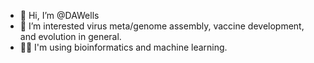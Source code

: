 - 👋 Hi, I’m @DAWells
- :microbe: I’m interested virus meta/genome assembly, vaccine development, and evolution in general.
- :man_technologist: I'm using bioinformatics and machine learning.
<!---
DAWells/DAWells is a ✨ special ✨ repository because its `README.md` (this file) appears on your GitHub profile.
You can click the Preview link to take a look at your changes.
--->
